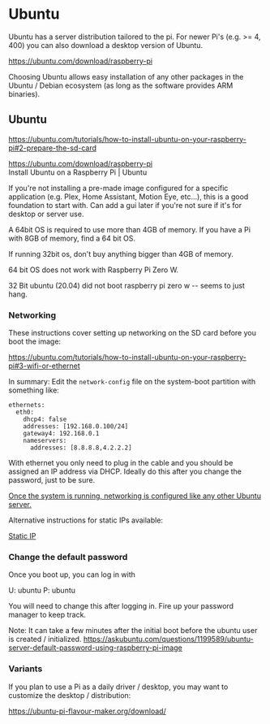 # Ubuntu

Ubuntu has a server distribution tailored to the pi. For newer Pi's (e.g. >= 4, 400) you can also download a desktop version of Ubuntu. 

https://ubuntu.com/download/raspberry-pi

Choosing Ubuntu allows easy installation of any other packages in the Ubuntu / Debian ecosystem (as long as the software provides ARM binaries). 


## Ubuntu

https://ubuntu.com/tutorials/how-to-install-ubuntu-on-your-raspberry-pi#2-prepare-the-sd-card

https://ubuntu.com/download/raspberry-pi  
Install Ubuntu on a Raspberry Pi | Ubuntu  

If you're not installing a pre-made image configured for a specific application (e.g. Plex, Home Assistant, Motion Eye, etc...), this is a good foundation to start with. Can add a gui later if you're not sure if it's for desktop or server use. 

A 64bit OS is required to use more than 4GB of memory. If you have a Pi with 8GB of memory, find a 64 bit OS. 

If running 32bit os, don't buy anything bigger than 4GB of memory.

64 bit OS does not work with Raspberry Pi Zero W.

32 Bit ubuntu (20.04) did not boot raspberry pi zero w -- seems to just hang. 

### Networking

These instructions cover setting up networking on the SD card before you boot the image:

https://ubuntu.com/tutorials/how-to-install-ubuntu-on-your-raspberry-pi#3-wifi-or-ethernet

In summary: Edit the `network-config` file on the system-boot partition with something like:

```
ethernets:
  eth0:
    dhcp4: false
    addresses: [192.168.0.100/24]
    gateway4: 192.168.0.1
    nameservers:
      addresses: [8.8.8.8,4.2.2.2]
```


With ethernet you only need to plug in the cable and you should be assigned an IP address via DHCP. Ideally do this after you change the password, just to be sure. 

[Once the system is running, networking is configured like any other Ubuntu server.](/system/network.md)

Alternative instructions for static IPs available:

[Static IP](../system/network.md#interface-configuration)



### Change the default password

Once you boot up, you can log in with 

U: ubuntu
P: ubuntu

You will need to change this after logging in. Fire up your password manager to keep track. 

Note: It can take a few minutes after the initial boot before the ubuntu user is created / initialized. 
https://askubuntu.com/questions/1199589/ubuntu-server-default-password-using-raspberry-pi-image


### Variants

If you plan to use a Pi as a daily driver / desktop, you may want to customize the desktop / distribution:

https://ubuntu-pi-flavour-maker.org/download/


